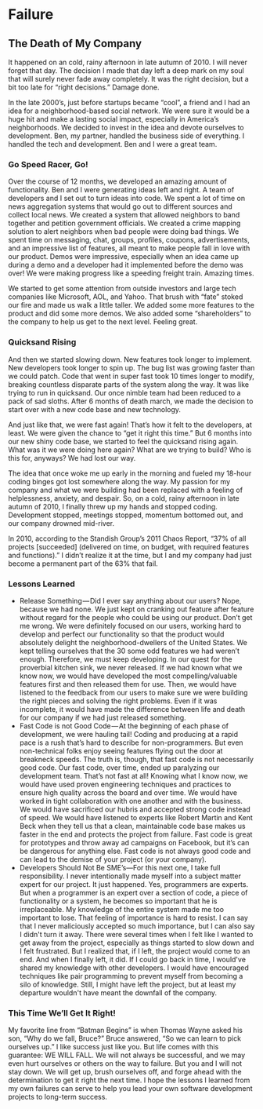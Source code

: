 # Failure

## The Death of My Company

It happened on an cold, rainy afternoon in late autumn of 2010. I will never forget that day. The decision I made that day left a deep mark on my soul that will surely never fade away completely. It was the right decision, but a bit too late for “right decisions.” Damage done.

In the late 2000’s, just before startups became “cool”, a friend and I had an idea for a neighborhood-based social network. We were sure it would be a huge hit and make a lasting social impact, especially in America’s neighborhoods. We decided to invest in the idea and devote ourselves to development. Ben, my partner, handled the business side of everything. I handled the tech and development. Ben and I were a great team.

### Go Speed Racer, Go!
Over the course of 12 months, we developed an amazing amount of functionality. Ben and I were generating ideas left and right. A team of developers and I set out to turn ideas into code. We spent a lot of time on news aggregation systems that would go out to different sources and collect local news. We created a system that allowed neighbors to band together and petition government officials. We created a crime mapping solution to alert neighbors when bad people were doing bad things. We spent time on messaging, chat, groups, profiles, coupons, advertisements, and an impressive list of features, all meant to make people fall in love with our product. Demos were impressive, especially when an idea came up during a demo and a developer had it implemented before the demo was over! We were making progress like a speeding freight train. Amazing times.

We started to get some attention from outside investors and large tech companies like Microsoft, AOL, and Yahoo. That brush with “fate” stoked our fire and made us walk a little taller. We added some more features to the product and did some more demos. We also added some “shareholders” to the company to help us get to the next level. Feeling great.

### Quicksand Rising
And then we started slowing down. New features took longer to implement. New developers took longer to spin up. The bug list was growing faster than we could patch. Code that went in super fast took 10 times longer to modify, breaking countless disparate parts of the system along the way. It was like trying to run in quicksand. Our once nimble team had been reduced to a pack of sad sloths. After 6 months of death march, we made the decision to start over with a new code base and new technology.

And just like that, we were fast again! That’s how it felt to the developers, at least. We were given the chance to “get it right this time.” But 6 months into our new shiny code base, we started to feel the quicksand rising again. What was it we were doing here again? What are we trying to build? Who is this for, anyways? We had lost our way.

The idea that once woke me up early in the morning and fueled my 18-hour coding binges got lost somewhere along the way. My passion for my company and what we were building had been replaced with a feeling of helplessness, anxiety, and despair. So, on a cold, rainy afternoon in late autumn of 2010, I finally threw up my hands and stopped coding. Development stopped, meetings stopped, momentum bottomed out, and our company drowned mid-river.

In 2010, according to the Standish Group’s 2011 Chaos Report, “37% of all projects [succeeded] (delivered on time, on budget, with required features and functions).” I didn’t realize it at the time, but I and my company had just become a permanent part of the 63% that fail.

### Lessons Learned

- Release Something — Did I ever say anything about our users? Nope, because we had none. We just kept on cranking out feature after feature without regard for the people who could be using our product. Don’t get me wrong. We were definitely focused on our users, working hard to develop and perfect our functionality so that the product would absolutely delight the neighborhood-dwellers of the United States. We kept telling ourselves that the 30 some odd features we had weren’t enough. Therefore, we must keep developing. In our quest for the proverbial kitchen sink, we never released. If we had known what we know now, we would have developed the most compelling/valuable features first and then released them for use. Then, we would have listened to the feedback from our users to make sure we were building the right pieces and solving the right problems. Even if it was incomplete, it would have made the difference between life and death for our company if we had just released something.
- Fast Code is not Good Code — At the beginning of each phase of development, we were hauling tail! Coding and producing at a rapid pace is a rush that’s hard to describe for non-programmers. But even non-technical folks enjoy seeing features flying out the door at breakneck speeds. The truth is, though, that fast code is not necessarily good code. Our fast code, over time, ended up paralyzing our development team. That’s not fast at all! Knowing what I know now, we would have used proven engineering techniques and practices to ensure high quality across the board and over time. We would have worked in tight collaboration with one another and with the business. We would have sacrificed our hubris and accepted strong code instead of speed. We would have listened to experts like Robert Martin and Kent Beck when they tell us that a clean, maintainable code base makes us faster in the end and protects the project from failure. Fast code is great for prototypes and throw away ad campaigns on Facebook, but it’s can be dangerous for anything else. Fast code is not always good code and can lead to the demise of your project (or your company).
- Developers Should Not Be SME’s—For this next one, I take full responsibility. I never intentionally made myself into a subject matter expert for our project. It just happened. Yes, programmers are experts. But when a programmer is an expert over a section of code, a piece of functionality or a system, he becomes so important that he is irreplaceable. My knowledge of the entire system made me too important to lose. That feeling of importance is hard to resist. I can say that I never maliciously accepted so much importance, but I can also say I didn't turn it away. There were several times when I felt like I wanted to get away from the project, especially as things started to slow down and I felt frustrated. But I realized that, if I left, the project would come to an end. And when I finally left, it did. If I could go back in time, I would've shared my knowledge with other developers. I would have encouraged techniques like pair programming to prevent myself from becoming a silo of knowledge. Still, I might have left the project, but at least my departure wouldn't have meant the downfall of the company.

### This Time We’ll Get It Right!

My favorite line from “Batman Begins” is when Thomas Wayne asked his son, “Why do we fall, Bruce?” Bruce answered, “So we can learn to pick ourselves up.” I like success just like you. But life comes with this guarantee: WE WILL FALL. We will not always be successful, and we may even hurt ourselves or others on the way to failure. But you and I will not stay down. We will get up, brush ourselves off, and forge ahead with the determination to get it right the next time. I hope the lessons I learned from my own failures can serve to help you lead your own software development projects to long-term success.
